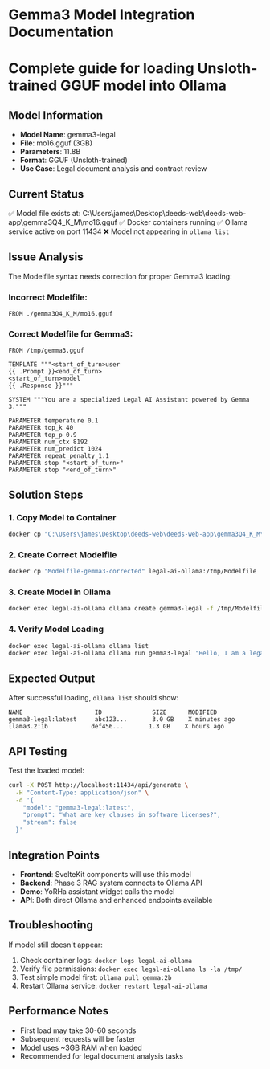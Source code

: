 # Gemma3 Model Integration Documentation
# Complete guide for loading Unsloth-trained GGUF model into Ollama

## Model Information
- **Model Name**: gemma3-legal
- **File**: mo16.gguf (3GB)
- **Parameters**: 11.8B
- **Format**: GGUF (Unsloth-trained)
- **Use Case**: Legal document analysis and contract review

## Current Status
✅ Model file exists at: C:\Users\james\Desktop\deeds-web\deeds-web-app\gemma3Q4_K_M\mo16.gguf
✅ Docker containers running
✅ Ollama service active on port 11434
❌ Model not appearing in `ollama list`

## Issue Analysis
The Modelfile syntax needs correction for proper Gemma3 loading:

### Incorrect Modelfile:
```
FROM ./gemma3Q4_K_M/mo16.gguf
```

### Correct Modelfile for Gemma3:
```
FROM /tmp/gemma3.gguf

TEMPLATE """<start_of_turn>user
{{ .Prompt }}<end_of_turn>
<start_of_turn>model
{{ .Response }}"""

SYSTEM """You are a specialized Legal AI Assistant powered by Gemma 3."""

PARAMETER temperature 0.1
PARAMETER top_k 40
PARAMETER top_p 0.9
PARAMETER num_ctx 8192
PARAMETER num_predict 1024
PARAMETER repeat_penalty 1.1
PARAMETER stop "<start_of_turn>"
PARAMETER stop "<end_of_turn>"
```

## Solution Steps

### 1. Copy Model to Container
```bash
docker cp "C:\Users\james\Desktop\deeds-web\deeds-web-app\gemma3Q4_K_M\mo16.gguf" legal-ai-ollama:/tmp/gemma3.gguf
```

### 2. Create Correct Modelfile
```bash
docker cp "Modelfile-gemma3-corrected" legal-ai-ollama:/tmp/Modelfile
```

### 3. Create Model in Ollama
```bash
docker exec legal-ai-ollama ollama create gemma3-legal -f /tmp/Modelfile
```

### 4. Verify Model Loading
```bash
docker exec legal-ai-ollama ollama list
docker exec legal-ai-ollama ollama run gemma3-legal "Hello, I am a legal AI assistant."
```

## Expected Output
After successful loading, `ollama list` should show:
```
NAME                    ID              SIZE      MODIFIED
gemma3-legal:latest     abc123...       3.0 GB    X minutes ago
llama3.2:1b            def456...       1.3 GB    X hours ago
```

## API Testing
Test the loaded model:
```bash
curl -X POST http://localhost:11434/api/generate \
  -H "Content-Type: application/json" \
  -d '{
    "model": "gemma3-legal:latest",
    "prompt": "What are key clauses in software licenses?",
    "stream": false
  }'
```

## Integration Points
- **Frontend**: SvelteKit components will use this model
- **Backend**: Phase 3 RAG system connects to Ollama API
- **Demo**: YoRHa assistant widget calls the model
- **API**: Both direct Ollama and enhanced endpoints available

## Troubleshooting
If model still doesn't appear:
1. Check container logs: `docker logs legal-ai-ollama`
2. Verify file permissions: `docker exec legal-ai-ollama ls -la /tmp/`
3. Test simple model first: `ollama pull gemma:2b`
4. Restart Ollama service: `docker restart legal-ai-ollama`

## Performance Notes
- First load may take 30-60 seconds
- Subsequent requests will be faster
- Model uses ~3GB RAM when loaded
- Recommended for legal document analysis tasks
